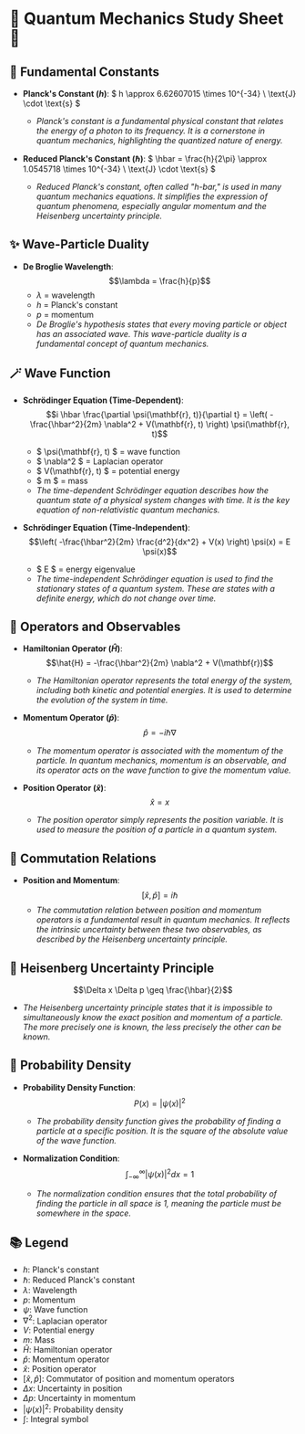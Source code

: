 # 🧙 Quantum Mechanics Study Sheet 🧙

## 🔮 Fundamental Constants

- **Planck's Constant ($h$)**: $ h \approx 6.62607015 \times 10^{-34} \ \text{J} \cdot \text{s} $
  - *Planck's constant is a fundamental physical constant that relates the energy of a photon to its frequency. It is a cornerstone in quantum mechanics, highlighting the quantized nature of energy.*

- **Reduced Planck's Constant ($\hbar$)**: $ \hbar = \frac{h}{2\pi} \approx 1.0545718 \times 10^{-34} \ \text{J} \cdot \text{s} $
  - *Reduced Planck's constant, often called "h-bar," is used in many quantum mechanics equations. It simplifies the expression of quantum phenomena, especially angular momentum and the Heisenberg uncertainty principle.*

## ✨ Wave-Particle Duality

- **De Broglie Wavelength**:
  $$\lambda = \frac{h}{p}$$
  - $\lambda$ = wavelength
  - $h$ = Planck's constant
  - $p$ = momentum
  - *De Broglie's hypothesis states that every moving particle or object has an associated wave. This wave-particle duality is a fundamental concept of quantum mechanics.*

## 🪄 Wave Function

- **Schrödinger Equation (Time-Dependent)**:
  $$i \hbar \frac{\partial \psi(\mathbf{r}, t)}{\partial t} = \left( -\frac{\hbar^2}{2m} \nabla^2 + V(\mathbf{r}, t) \right) \psi(\mathbf{r}, t)$$
  - $ \psi(\mathbf{r}, t) $ = wave function
  - $ \nabla^2 $ = Laplacian operator
  - $ V(\mathbf{r}, t) $ = potential energy
  - $ m $ = mass
  - *The time-dependent Schrödinger equation describes how the quantum state of a physical system changes with time. It is the key equation of non-relativistic quantum mechanics.*

- **Schrödinger Equation (Time-Independent)**:
  $$\left( -\frac{\hbar^2}{2m} \frac{d^2}{dx^2} + V(x) \right) \psi(x) = E \psi(x)$$
  - $ E $ = energy eigenvalue
  - *The time-independent Schrödinger equation is used to find the stationary states of a quantum system. These are states with a definite energy, which do not change over time.*

## 🧩 Operators and Observables

- **Hamiltonian Operator ($\hat{H}$)**:
  $$\hat{H} = -\frac{\hbar^2}{2m} \nabla^2 + V(\mathbf{r})$$
  - *The Hamiltonian operator represents the total energy of the system, including both kinetic and potential energies. It is used to determine the evolution of the system in time.*

- **Momentum Operator ($\hat{p}$)**:
  $$\hat{p} = -i \hbar \nabla$$
  - *The momentum operator is associated with the momentum of the particle. In quantum mechanics, momentum is an observable, and its operator acts on the wave function to give the momentum value.*

- **Position Operator ($\hat{x}$)**:
  $$\hat{x} = x$$
  - *The position operator simply represents the position variable. It is used to measure the position of a particle in a quantum system.*

## 🌟 Commutation Relations

- **Position and Momentum**:
  $$[\hat{x}, \hat{p}] = i \hbar$$
  - *The commutation relation between position and momentum operators is a fundamental result in quantum mechanics. It reflects the intrinsic uncertainty between these two observables, as described by the Heisenberg uncertainty principle.*

## 🌌 Heisenberg Uncertainty Principle

$$\Delta x \Delta p \geq \frac{\hbar}{2}$$

- *The Heisenberg uncertainty principle states that it is impossible to simultaneously know the exact position and momentum of a particle. The more precisely one is known, the less precisely the other can be known.*

## 🎲 Probability Density

- **Probability Density Function**:
  $$P(x) = |\psi(x)|^2$$
  - *The probability density function gives the probability of finding a particle at a specific position. It is the square of the absolute value of the wave function.*

- **Normalization Condition**:
  $$\int_{-\infty}^{\infty} |\psi(x)|^2 dx = 1$$
  - *The normalization condition ensures that the total probability of finding the particle in all space is 1, meaning the particle must be somewhere in the space.*

## 📚 Legend

- $h$: Planck's constant
- $\hbar$: Reduced Planck's constant
- $\lambda$: Wavelength
- $p$: Momentum
- $\psi$: Wave function
- $\nabla^2$: Laplacian operator
- $V$: Potential energy
- $m$: Mass
- $\hat{H}$: Hamiltonian operator
- $\hat{p}$: Momentum operator
- $\hat{x}$: Position operator
- $[\hat{x}, \hat{p}]$: Commutator of position and momentum operators
- $\Delta x$: Uncertainty in position
- $\Delta p$: Uncertainty in momentum
- $|\psi(x)|^2$: Probability density
- $\int$: Integral symbol
